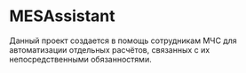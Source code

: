 # MESAssistant

Данный проект создается в помощь сотрудникам МЧС для автоматизации отдельных расчётов, связанных с их непосредственными обязанностями.
